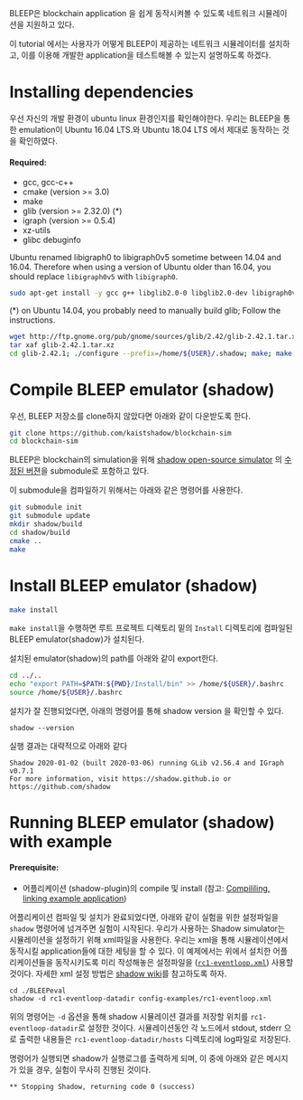 BLEEP은 blockchain application 을 쉽게 동작시켜볼 수 있도록 네트워크 시뮬레이션을 지원하고 있다.

이 tutorial 에서는 사용자가 어떻게 BLEEP이 제공하는 네트워크 시뮬레이터를 설치하고, 이를 이용해 개발한 application을 테스트해볼 수 있는지 설명하도록 하겠다. 

# Installing dependencies
우선 자신의 개발 환경이 ubuntu linux 환경인지를 확인해야한다. 
우리는 BLEEP을 통한 emulation이 Ubuntu 16.04 LTS.와 Ubuntu 18.04 LTS 에서 제대로 동작하는 것을 확인하였다. 

#### Required:
  + gcc, gcc-c++
  + cmake (version >= 3.0)
  + make
  + glib (version >= 2.32.0) (*)
  + igraph (version >= 0.5.4)
  + xz-utils
  + glibc debuginfo

Ubuntu renamed libigraph0 to libigraph0v5 sometime between 14.04 and 16.04. Therefore when using a version of Ubuntu older than 16.04, you should replace `libigraph0v5` with `libigraph0`.

```bash
sudo apt-get install -y gcc g++ libglib2.0-0 libglib2.0-dev libigraph0v5 libigraph0-dev cmake make xz-utils libc6-dbg libffi-dev
```

(*) on Ubuntu 14.04, you probably need to manually build glib; 
Follow the instructions.
```bash
wget http://ftp.gnome.org/pub/gnome/sources/glib/2.42/glib-2.42.1.tar.xz
tar xaf glib-2.42.1.tar.xz
cd glib-2.42.1; ./configure --prefix=/home/${USER}/.shadow; make; make install
```



# Compile BLEEP emulator (shadow)

우선, BLEEP 저장소를 clone하지 않았다면 아래와 같이 다운받도록 한다.
```bash
git clone https://github.com/kaistshadow/blockchain-sim
cd blockchain-sim
```

BLEEP은 blockchain의 simulation을 위해 [shadow open-source simulator](https://github.com/shadow/shadow) 의 [수정된 버젼](https://github.com/kaistshadow/shadow)을 submodule로 포함하고 있다. 

이 submodule을 컴파일하기 위해서는 아래와 같은 명령어를 사용한다.

```bash
git submodule init
git submodule update
mkdir shadow/build
cd shadow/build
cmake ..
make
```

# Install BLEEP emulator (shadow)

```bash
make install
```

`make install`을 수행하면 루트 프로젝트 디렉토리 밑의 `Install` 디렉토리에 컴파일된 BLEEP emulator(shadow)가 설치된다.

설치된 emulator(shadow)의 path를 아래와 같이 export한다.
```bash
cd ../.. 
echo "export PATH=$PATH:${PWD}/Install/bin" >> /home/${USER}/.bashrc
source /home/${USER}/.bashrc
```

설치가 잘 진행되었다면, 아래의 명령어를 통해 shadow version 을 확인할 수 있다.
```
shadow --version
```
실행 결과는 대략적으로 아래와 같다
```
Shadow 2020-01-02 (built 2020-03-06) running GLib v2.56.4 and IGraph v0.7.1
For more information, visit https://shadow.github.io or https://github.com/shadow
```

# Running BLEEP emulator (shadow) with example

#### Prerequisite:
+ 어플리케이션 (shadow-plugin)의 compile 및 install (참고: [Compililing, linking example application](https://github.com/kaistshadow/blockchain-sim/wiki/1.1-Tutorial-:-Blockchain-application-development#compililing-linking-example-application))


어플리케이션 컴파일 및 설치가 완료되었다면, 
아래와 같이 실험을 위한 설정파일을 `shadow` 명령어에 넘겨주면 실험이 시작된다.
우리가 사용하는 Shadow simulator는 시뮬레이션을 설정하기 위해 xml파일을 사용한다.
우리는 xml을 통해 시뮬레이션에서 동작시킬 application들에 대한 세팅을 할 수 있다. 이 예제에서는 위에서 설치한 어플리케이션들을 동작시키도록 미리 작성해놓은 설정파일을 ([`rc1-eventloop.xml`](https://github.com/kaistshadow/blockchain-sim/blob/master/BLEEPeval/config-examples/rc1-eventloop.xml)) 사용할 것이다. 자세한 xml 설정 방법은 [shadow wiki](https://github.com/shadow/shadow/wiki/3.1-Shadow-Config)를 참고하도록 하자.
```
cd ./BLEEPeval
shadow -d rc1-eventloop-datadir config-examples/rc1-eventloop.xml
```
위의 명령어는 `-d` 옵션을 통해 shadow 시뮬레이션 결과를 저장할 위치를 `rc1-eventloop-datadir`로 설정한 것이다. 시뮬레이션동안 각 노드에서 stdout, stderr 으로 출력한 내용들은 `rc1-eventloop-datadir/hosts` 디렉토리에 log파일로 저장된다. 

명령어가 실행되면 shadow가 실행로그를 출력하게 되며, 이 중에 아래와 같은 메시지가 있을 경우, 실험이 무사히 진행된 것이다.
```
** Stopping Shadow, returning code 0 (success)
```
